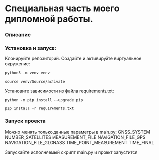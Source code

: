 # Специальная часть моего дипломной работы.

### Описание


### Установка и запуск:
Клонируйте репозиторий.
Создайте и активируйте виртуальное окружение:
```
python3 -m venv venv
```
```
source venv/Source/activate
```
Установите зависимости из файла requirements.txt:
```
python -m pip install --upgrade pip
```
```
pip install -r requirements.txt
```

### Запуск проекта
Можно менять только данные параметры в main.py:
GNSS_SYSTEM
NUMBER_SATELLITES
MEASUREMENT_FILE
NAVIGATION_FILE_GPS
NAVIGATION_FILE_GLONASS
TIME_POINT_MEASUREMENT
TIME_FINAL

Запускайте исполняемый скрипт main.py и проект запустится
